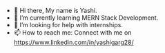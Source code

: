 - 👋 Hi there, My name is Yashi.
- 🌱 I’m currently learning MERN Stack Development.
- 👀 I’m looking for help with internships.
- 📫 How to reach me: Connect with me on https://www.linkedin.com/in/yashigarg28/

<!---
yashi2806/yashi2806 is a ✨ special ✨ repository because its `README.md` (this file) appears on your GitHub profile.
You can click the Preview link to take a look at your changes.
--->
